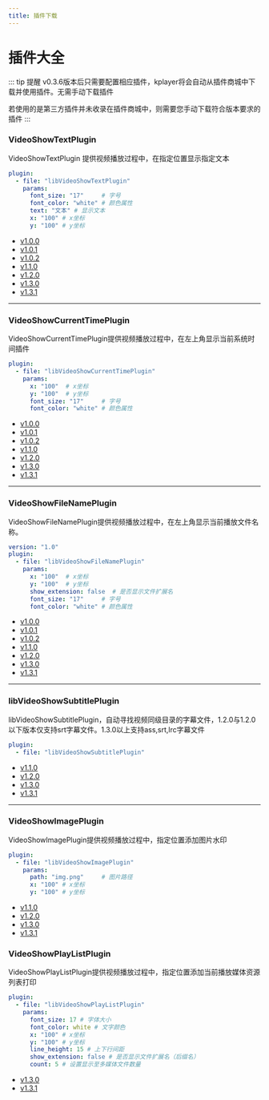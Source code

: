 ```yaml
---
title: 插件下载
---
```


插件大全
===

::: tip 提醒
v0.3.6版本后只需要配置相应插件，kplayer将会自动从插件商城中下载并使用插件。无需手动下载插件

若使用的是第三方插件并未收录在插件商城中，则需要您手动下载符合版本要求的插件
:::

### VideoShowTextPlugin
VideoShowTextPlugin 提供视频播放过程中，在指定位置显示指定文本
```yaml
plugin:
  - file: "libVideoShowTextPlugin"
    params:
      font_size: "17"     # 字号
      font_color: "white" # 颜色属性
      text: "文本" # 显示文本 
      x: "100" # x坐标 
      y: "100" # y坐标
```
* [v1.0.0](http://download.bytelang.cn/plugin/v1.0.0/libVideoShowTextPlugin.so)
* [v1.0.1](http://download.bytelang.cn/plugin/v1.0.1/libVideoShowTextPlugin.so)
* [v1.0.2](http://download.bytelang.cn/plugin/v1.0.2/libVideoShowTextPlugin.so)
* [v1.1.0](http://download.bytelang.cn/plugin/v1.1.0/libVideoShowTextPlugin.so)
* [v1.2.0](http://download.bytelang.cn/plugin/v1.2.0/libVideoShowTextPlugin.so)
* [v1.3.0](http://download.bytelang.cn/plugin/v1.3.0/libVideoShowTextPlugin.so)
* [v1.3.1](http://download.bytelang.cn/plugin/v1.3.1/libVideoShowTextPlugin.so)

---

### VideoShowCurrentTimePlugin
VideoShowCurrentTimePlugin提供视频播放过程中，在左上角显示当前系统时间插件
```yaml
plugin:
  - file: "libVideoShowCurrentTimePlugin"
    params:
      x: "100"  # x坐标
      y: "100"  # y坐标
      font_size: "17"     # 字号
      font_color: "white" # 颜色属性
```
* [v1.0.0](http://download.bytelang.cn/plugin/v1.0.0/libVideoShowCurrentTimePlugin.so)
* [v1.0.1](http://download.bytelang.cn/plugin/v1.0.1/libVideoShowCurrentTimePlugin.so)
* [v1.0.2](http://download.bytelang.cn/plugin/v1.0.2/libVideoShowCurrentTimePlugin.so)
* [v1.1.0](http://download.bytelang.cn/plugin/v1.1.0/libVideoShowCurrentTimePlugin.so)
* [v1.2.0](http://download.bytelang.cn/plugin/v1.2.0/libVideoShowCurrentTimePlugin.so)
* [v1.3.0](http://download.bytelang.cn/plugin/v1.3.0/libVideoShowCurrentTimePlugin.so)
* [v1.3.1](http://download.bytelang.cn/plugin/v1.3.1/libVideoShowCurrentTimePlugin.so)

---

### VideoShowFileNamePlugin
VideoShowFileNamePlugin提供视频播放过程中，在左上角显示当前播放文件名称。
```yaml
version: "1.0"
plugin:
  - file: "libVideoShowFileNamePlugin"
    params:
      x: "100"  # x坐标
      y: "100"  # y坐标
      show_extension: false  # 是否显示文件扩展名
      font_size: "17"     # 字号
      font_color: "white" # 颜色属性
```
* [v1.0.0](http://download.bytelang.cn/plugin/v1.0.0/libVideoShowFileNamePlugin.so)
* [v1.0.1](http://download.bytelang.cn/plugin/v1.0.1/libVideoShowFileNamePlugin.so)
* [v1.0.2](http://download.bytelang.cn/plugin/v1.0.2/libVideoShowFileNamePlugin.so)
* [v1.1.0](http://download.bytelang.cn/plugin/v1.1.0/libVideoShowFileNamePlugin.so)
* [v1.2.0](http://download.bytelang.cn/plugin/v1.2.0/libVideoShowFileNamePlugin.so)
* [v1.3.0](http://download.bytelang.cn/plugin/v1.3.0/libVideoShowFileNamePlugin.so)
* [v1.3.1](http://download.bytelang.cn/plugin/v1.3.1/libVideoShowFileNamePlugin.so)

---

### libVideoShowSubtitlePlugin
libVideoShowSubtitlePlugin，自动寻找视频同级目录的字幕文件，1.2.0与1.2.0以下版本仅支持srt字幕文件。1.3.0以上支持ass,srt,lrc字幕文件
```yaml
plugin:
  - file: "libVideoShowSubtitlePlugin"
```
* [v1.1.0](http://download.bytelang.cn/plugin/v1.1.0/libVideoShowSubtitlePlugin.so)
* [v1.2.0](http://download.bytelang.cn/plugin/v1.2.0/libVideoShowSubtitlePlugin.so)
* [v1.3.0](http://download.bytelang.cn/plugin/v1.3.0/libVideoShowSubtitlePlugin.so)
* [v1.3.1](http://download.bytelang.cn/plugin/v1.3.1/libVideoShowSubtitlePlugin.so)

---

### VideoShowImagePlugin
VideoShowImagePlugin提供视频播放过程中，指定位置添加图片水印
```yaml
plugin:
  - file: "libVideoShowImagePlugin"
    params:
      path: "img.png"     # 图片路径
      x: "100" # x坐标
      y: "100" # y坐标
```
* [v1.1.0](http://download.bytelang.cn/plugin/v1.1.0/libVideoShowImagePlugin.so)
* [v1.2.0](http://download.bytelang.cn/plugin/v1.2.0/libVideoShowImagePlugin.so)
* [v1.3.0](http://download.bytelang.cn/plugin/v1.3.0/libVideoShowImagePlugin.so)
* [v1.3.1](http://download.bytelang.cn/plugin/v1.3.1/libVideoShowImagePlugin.so)



### VideoShowPlayListPlugin
VideoShowPlayListPlugin提供视频播放过程中，指定位置添加当前播放媒体资源列表打印
```yaml
plugin:
  - file: "libVideoShowPlayListPlugin"
    params:
      font_size: 17 # 字体大小
      font_color: white # 文字颜色
      x: "100" # x坐标
      y: "100" # y坐标
      line_height: 15 # 上下行间距
      show_extension: false # 是否显示文件扩展名（后缀名）
      count: 5 # 设置显示至多媒体文件数量
```
* [v1.3.0](http://download.bytelang.cn/plugin/v1.3.0/libVideoShowPlayListPlugin.so)
* [v1.3.1](http://download.bytelang.cn/plugin/v1.3.1/libVideoShowPlayListPlugin.so)
